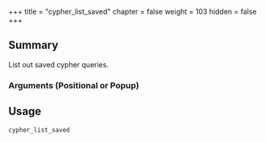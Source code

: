 +++
title = "cypher_list_saved"
chapter = false
weight = 103
hidden = false
+++

## Summary

List out saved cypher queries.

### Arguments (Positional or Popup)


## Usage
```
cypher_list_saved
```